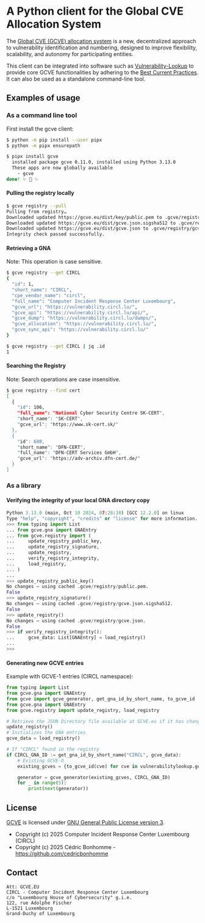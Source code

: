 # A Python client for the Global CVE Allocation System

The [Global CVE (GCVE) allocation system](https://gcve.eu) is a new, decentralized
approach to vulnerability identification and numbering, designed to improve flexibility,
scalability, and autonomy for participating entities.

This client can be integrated into software such as
[Vulnerability-Lookup](https://github.com/vulnerability-lookup/vulnerability-lookup)
to provide core GCVE functionalities by adhering to the
[Best Current Practices](https://gcve.eu/bcp/).  
It can also be used as a standalone command-line tool.


## Examples of usage

### As a command line tool

First install the gcve client:

```bash
$ python -m pip install --user pipx
$ python -m pipx ensurepath

$ pipx install gcve
  installed package gcve 0.11.0, installed using Python 3.13.0
  These apps are now globally available
    - gcve
done! ✨ 🌟 ✨
```

#### Pulling the registry locally

```bash
$ gcve registry --pull
Pulling from registry…
Downloaded updated https://gcve.eu/dist/key/public.pem to .gcve/registry/public.pem
Downloaded updated https://gcve.eu/dist/gcve.json.sigsha512 to .gcve/registry/gcve.json.sigsha512
Downloaded updated https://gcve.eu/dist/gcve.json to .gcve/registry/gcve.json
Integrity check passed successfully.
```

#### Retrieving a GNA

Note: This operation is case sensitive.

```bash
$ gcve registry --get CIRCL
{
  "id": 1,
  "short_name": "CIRCL",
  "cpe_vendor_name": "circl",
  "full_name": "Computer Incident Response Center Luxembourg",
  "gcve_url": "https://vulnerability.circl.lu/",
  "gcve_api": "https://vulnerability.circl.lu/api/",
  "gcve_dump": "https://vulnerability.circl.lu/dumps/",
  "gcve_allocation": "https://vulnerability.circl.lu/",
  "gcve_sync_api": "https://vulnerability.circl.lu/"
}

$ gcve registry --get CIRCL | jq .id
1
```

#### Searching the Registry

Note: Search operations are case insensitive.

```bash
$ gcve registry --find cert
[
  {
    "id": 106,
    "full_name": "National Cyber Security Centre SK-CERT",
    "short_name": "SK-CERT",
    "gcve_url": "https://www.sk-cert.sk/"
  },
  {
    "id": 680,
    "short_name": "DFN-CERT",
    "full_name": "DFN-CERT Services GmbH",
    "gcve_url": "https://adv-archiv.dfn-cert.de/"
  }
]
```


### As a library

#### Verifying the integrity of your local GNA directory copy

```python
Python 3.13.0 (main, Oct 10 2024, 07:28:38) [GCC 12.2.0] on linux
Type "help", "copyright", "credits" or "license" for more information.
>>> from typing import List
... from gcve.gna import GNAEntry
... from gcve.registry import (
...     update_registry_public_key,
...     update_registry_signature,
...     update_registry,
...     verify_registry_integrity,
...     load_registry,
... )
... 
>>> update_registry_public_key()
No changes — using cached .gcve/registry/public.pem.
False
>>> update_registry_signature()
No changes — using cached .gcve/registry/gcve.json.sigsha512.
False
>>> update_registry()
No changes — using cached .gcve/registry/gcve.json.
False
>>> if verify_registry_integrity():
...     gcve_data: List[GNAEntry] = load_registry()
...     
>>> 
```

#### Generating new GCVE entries

Example with GCVE-1 entries (CIRCL namespace):

```python
from typing import List
from gcve.gna import GNAEntry
from gcve import gcve_generator, get_gna_id_by_short_name, to_gcve_id
from gcve.gna import GNAEntry
from gcve.registry import update_registry, load_registry

# Retrieve the JSON Directory file available at GCVE.eu if it has changed
update_registry()
# Initializes the GNA entries
gcve_data = load_registry()

# If "CIRCL" found in the registry
if CIRCL_GNA_ID := get_gna_id_by_short_name("CIRCL", gcve_data):
    # Existing GCVE-O
    existing_gcves = {to_gcve_id(cve) for cve in vulnerabilitylookup.get_all_ids()}

    generator = gcve_generator(existing_gcves, CIRCL_GNA_ID)
    for _ in range(5):
        print(next(generator))
```


## License

[GCVE](https://github.com/gcve-eu/gcve) is licensed under
[GNU General Public License version 3](https://www.gnu.org/licenses/gpl-3.0.html).


- Copyright (c) 2025 Computer Incident Response Center Luxembourg (CIRCL)
- Copyright (c) 2025 Cédric Bonhomme - https://github.com/cedricbonhomme


## Contact

~~~
Att: GCVE.EU
CIRCL - Computer Incident Response Center Luxembourg
c/o "Luxembourg House of Cybersecurity" g.i.e.
122, rue Adolphe Fischer
L-1521 Luxembourg
Grand-Duchy of Luxembourg
~~~
